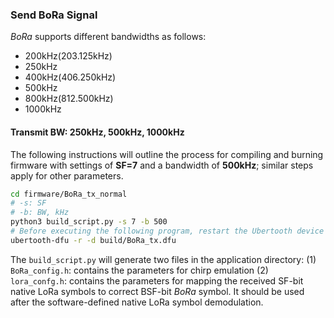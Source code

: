### Send BoRa Signal
*BoRa* supports different bandwidths as follows:
* 200kHz(203.125kHz)
* 250kHz
* 400kHz(406.250kHz)
* 500kHz
* 800kHz(812.500kHz)
* 1000kHz

#### Transmit BW: 250kHz, 500kHz, 1000kHz

The following instructions will outline the process for compiling and burning firmware with settings of **SF=7** and a bandwidth of **500kHz**; similar steps apply for other parameters.

```bash
cd firmware/BoRa_tx_normal
# -s: SF
# -b: BW, kHz
python3 build_script.py -s 7 -b 500
# Before executing the following program, restart the Ubertooth device to ensure it is in the flashing mode.
ubertooth-dfu -r -d build/BoRa_tx.dfu
```
The `build_script.py` will generate two files in the application directory:
(1) `BoRa_config.h`: contains the parameters for chirp emulation 
(2) `lora_confg.h`: contains the parameters for mapping the received SF-bit native LoRa symbols to correct BSF-bit *BoRa* symbol. It should be used after the software-defined native LoRa symbol demodulation.